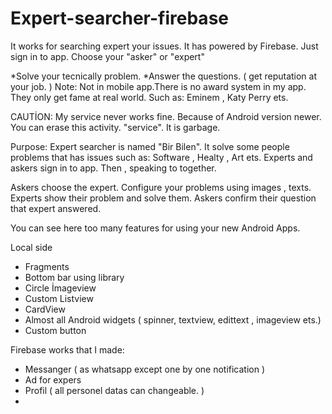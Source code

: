 # Expert-searcher-firebase
It works for searching expert your issues. It has powered by Firebase.
Just sign in to app. Choose your "asker" or "expert"

*Solve your tecnically problem.
*Answer the questions. ( get reputation at your job. ) Note: Not in mobile app.There is no award system in my app. They only get fame at real world. Such as: Eminem , Katy Perry ets.

CAUTİON: My service never works fine. Because of Android version newer. You can erase this activity. "service". It is garbage.

Purpose: Expert searcher is named "Bir Bilen". It solve some people problems that has issues such as: Software , Healty ,  Art ets. Experts and askers sign in to app. Then , speaking to together. 

Askers choose the expert.
Configure your problems using images , texts.
Experts show their problem and solve them.
Askers confirm their question that expert answered.


You can see here too many features for using your new Android Apps.

Local side
* Fragments
* Bottom bar using library
* Circle İmageview
* Custom Listview
* CardView
* Almost all Android widgets ( spinner, textview, edittext , imageview ets.)
* Custom button

Firebase works that I made:
* Messanger ( as whatsapp except one by one notification )
* Ad for expers
* Profil ( all personel datas can changeable. )
* 






